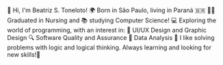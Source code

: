 👋 Hi, I'm Beatriz S. Toneloto! 🌍 Born in São Paulo, living in Paraná 🇧🇷 👩‍⚕️ Graduated in Nursing and 📚 studying Computer Science! 💻 Exploring the world of programming, with an interest in:
🎨 UI/UX Design and Graphic Design 🔍 Software Quality and Assurance 🎲 Data Analysis
🚀 I like solving problems with logic and logical thinking. Always learning and looking for new skills!🎯
